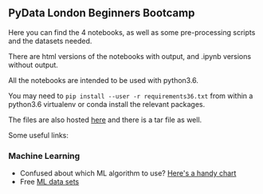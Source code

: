 ## PyData London Beginners Bootcamp

Here you can find the 4 notebooks, as well as some pre-processing scripts and the datasets needed.

There are html versions of the notebooks with output, and .ipynb versions without output.

All the notebooks are intended to be used with python3.6.

You may need to `pip install --user -r requirements36.txt` from within a python3.6 virtualenv or conda install the relevant packages.

The files are also hosted [here](https://conrad.pythonanywhere.com/pydata/) and there is a tar file as well.



Some useful links:

### Machine Learning
- Confused about which ML algorithm to use? [Here's a handy chart](http://scikit-learn.org/stable/tutorial/machine_learning_map/)
- Free [ML data sets](http://archive.ics.uci.edu/ml/)
